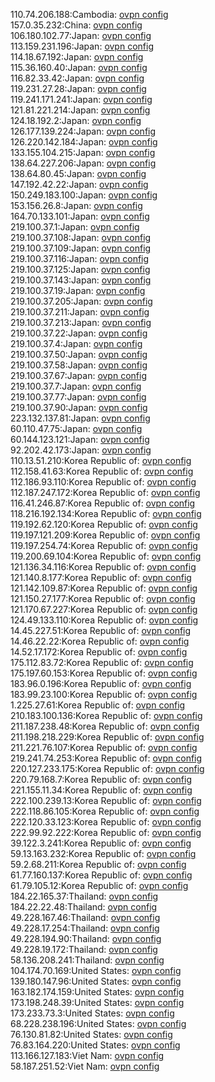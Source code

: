 110.74.206.188:Cambodia: [ovpn config](vpn/110_74_206_188.ovpn)  
157.0.35.232:China: [ovpn config](vpn/157_0_35_232.ovpn)  
106.180.102.77:Japan: [ovpn config](vpn/106_180_102_77.ovpn)  
113.159.231.196:Japan: [ovpn config](vpn/113_159_231_196.ovpn)  
114.18.67.192:Japan: [ovpn config](vpn/114_18_67_192.ovpn)  
115.36.160.40:Japan: [ovpn config](vpn/115_36_160_40.ovpn)  
116.82.33.42:Japan: [ovpn config](vpn/116_82_33_42.ovpn)  
119.231.27.28:Japan: [ovpn config](vpn/119_231_27_28.ovpn)  
119.241.171.241:Japan: [ovpn config](vpn/119_241_171_241.ovpn)  
121.81.221.214:Japan: [ovpn config](vpn/121_81_221_214.ovpn)  
124.18.192.2:Japan: [ovpn config](vpn/124_18_192_2.ovpn)  
126.177.139.224:Japan: [ovpn config](vpn/126_177_139_224.ovpn)  
126.220.142.184:Japan: [ovpn config](vpn/126_220_142_184.ovpn)  
133.155.104.215:Japan: [ovpn config](vpn/133_155_104_215.ovpn)  
138.64.227.206:Japan: [ovpn config](vpn/138_64_227_206.ovpn)  
138.64.80.45:Japan: [ovpn config](vpn/138_64_80_45.ovpn)  
147.192.42.22:Japan: [ovpn config](vpn/147_192_42_22.ovpn)  
150.249.183.100:Japan: [ovpn config](vpn/150_249_183_100.ovpn)  
153.156.26.8:Japan: [ovpn config](vpn/153_156_26_8.ovpn)  
164.70.133.101:Japan: [ovpn config](vpn/164_70_133_101.ovpn)  
219.100.37.1:Japan: [ovpn config](vpn/219_100_37_1.ovpn)  
219.100.37.108:Japan: [ovpn config](vpn/219_100_37_108.ovpn)  
219.100.37.109:Japan: [ovpn config](vpn/219_100_37_109.ovpn)  
219.100.37.116:Japan: [ovpn config](vpn/219_100_37_116.ovpn)  
219.100.37.125:Japan: [ovpn config](vpn/219_100_37_125.ovpn)  
219.100.37.143:Japan: [ovpn config](vpn/219_100_37_143.ovpn)  
219.100.37.19:Japan: [ovpn config](vpn/219_100_37_19.ovpn)  
219.100.37.205:Japan: [ovpn config](vpn/219_100_37_205.ovpn)  
219.100.37.211:Japan: [ovpn config](vpn/219_100_37_211.ovpn)  
219.100.37.213:Japan: [ovpn config](vpn/219_100_37_213.ovpn)  
219.100.37.22:Japan: [ovpn config](vpn/219_100_37_22.ovpn)  
219.100.37.4:Japan: [ovpn config](vpn/219_100_37_4.ovpn)  
219.100.37.50:Japan: [ovpn config](vpn/219_100_37_50.ovpn)  
219.100.37.58:Japan: [ovpn config](vpn/219_100_37_58.ovpn)  
219.100.37.67:Japan: [ovpn config](vpn/219_100_37_67.ovpn)  
219.100.37.7:Japan: [ovpn config](vpn/219_100_37_7.ovpn)  
219.100.37.77:Japan: [ovpn config](vpn/219_100_37_77.ovpn)  
219.100.37.90:Japan: [ovpn config](vpn/219_100_37_90.ovpn)  
223.132.137.81:Japan: [ovpn config](vpn/223_132_137_81.ovpn)  
60.110.47.75:Japan: [ovpn config](vpn/60_110_47_75.ovpn)  
60.144.123.121:Japan: [ovpn config](vpn/60_144_123_121.ovpn)  
92.202.42.173:Japan: [ovpn config](vpn/92_202_42_173.ovpn)  
110.13.51.210:Korea Republic of: [ovpn config](vpn/110_13_51_210.ovpn)  
112.158.41.63:Korea Republic of: [ovpn config](vpn/112_158_41_63.ovpn)  
112.186.93.110:Korea Republic of: [ovpn config](vpn/112_186_93_110.ovpn)  
112.187.247.172:Korea Republic of: [ovpn config](vpn/112_187_247_172.ovpn)  
116.41.246.87:Korea Republic of: [ovpn config](vpn/116_41_246_87.ovpn)  
118.216.192.134:Korea Republic of: [ovpn config](vpn/118_216_192_134.ovpn)  
119.192.62.120:Korea Republic of: [ovpn config](vpn/119_192_62_120.ovpn)  
119.197.121.209:Korea Republic of: [ovpn config](vpn/119_197_121_209.ovpn)  
119.197.254.74:Korea Republic of: [ovpn config](vpn/119_197_254_74.ovpn)  
119.200.69.104:Korea Republic of: [ovpn config](vpn/119_200_69_104.ovpn)  
121.136.34.116:Korea Republic of: [ovpn config](vpn/121_136_34_116.ovpn)  
121.140.8.177:Korea Republic of: [ovpn config](vpn/121_140_8_177.ovpn)  
121.142.109.87:Korea Republic of: [ovpn config](vpn/121_142_109_87.ovpn)  
121.150.27.177:Korea Republic of: [ovpn config](vpn/121_150_27_177.ovpn)  
121.170.67.227:Korea Republic of: [ovpn config](vpn/121_170_67_227.ovpn)  
124.49.133.110:Korea Republic of: [ovpn config](vpn/124_49_133_110.ovpn)  
14.45.227.51:Korea Republic of: [ovpn config](vpn/14_45_227_51.ovpn)  
14.46.22.22:Korea Republic of: [ovpn config](vpn/14_46_22_22.ovpn)  
14.52.17.172:Korea Republic of: [ovpn config](vpn/14_52_17_172.ovpn)  
175.112.83.72:Korea Republic of: [ovpn config](vpn/175_112_83_72.ovpn)  
175.197.60.153:Korea Republic of: [ovpn config](vpn/175_197_60_153.ovpn)  
183.96.0.196:Korea Republic of: [ovpn config](vpn/183_96_0_196.ovpn)  
183.99.23.100:Korea Republic of: [ovpn config](vpn/183_99_23_100.ovpn)  
1.225.27.61:Korea Republic of: [ovpn config](vpn/1_225_27_61.ovpn)  
210.183.100.136:Korea Republic of: [ovpn config](vpn/210_183_100_136.ovpn)  
211.187.238.48:Korea Republic of: [ovpn config](vpn/211_187_238_48.ovpn)  
211.198.218.229:Korea Republic of: [ovpn config](vpn/211_198_218_229.ovpn)  
211.221.76.107:Korea Republic of: [ovpn config](vpn/211_221_76_107.ovpn)  
219.241.74.253:Korea Republic of: [ovpn config](vpn/219_241_74_253.ovpn)  
220.127.233.175:Korea Republic of: [ovpn config](vpn/220_127_233_175.ovpn)  
220.79.168.7:Korea Republic of: [ovpn config](vpn/220_79_168_7.ovpn)  
221.155.11.34:Korea Republic of: [ovpn config](vpn/221_155_11_34.ovpn)  
222.100.239.13:Korea Republic of: [ovpn config](vpn/222_100_239_13.ovpn)  
222.118.86.105:Korea Republic of: [ovpn config](vpn/222_118_86_105.ovpn)  
222.120.33.123:Korea Republic of: [ovpn config](vpn/222_120_33_123.ovpn)  
222.99.92.222:Korea Republic of: [ovpn config](vpn/222_99_92_222.ovpn)  
39.122.3.241:Korea Republic of: [ovpn config](vpn/39_122_3_241.ovpn)  
59.13.163.232:Korea Republic of: [ovpn config](vpn/59_13_163_232.ovpn)  
59.2.68.211:Korea Republic of: [ovpn config](vpn/59_2_68_211.ovpn)  
61.77.160.137:Korea Republic of: [ovpn config](vpn/61_77_160_137.ovpn)  
61.79.105.12:Korea Republic of: [ovpn config](vpn/61_79_105_12.ovpn)  
184.22.165.37:Thailand: [ovpn config](vpn/184_22_165_37.ovpn)  
184.22.22.48:Thailand: [ovpn config](vpn/184_22_22_48.ovpn)  
49.228.167.46:Thailand: [ovpn config](vpn/49_228_167_46.ovpn)  
49.228.17.254:Thailand: [ovpn config](vpn/49_228_17_254.ovpn)  
49.228.194.90:Thailand: [ovpn config](vpn/49_228_194_90.ovpn)  
49.228.19.172:Thailand: [ovpn config](vpn/49_228_19_172.ovpn)  
58.136.208.241:Thailand: [ovpn config](vpn/58_136_208_241.ovpn)  
104.174.70.169:United States: [ovpn config](vpn/104_174_70_169.ovpn)  
139.180.147.96:United States: [ovpn config](vpn/139_180_147_96.ovpn)  
163.182.174.159:United States: [ovpn config](vpn/163_182_174_159.ovpn)  
173.198.248.39:United States: [ovpn config](vpn/173_198_248_39.ovpn)  
173.233.73.3:United States: [ovpn config](vpn/173_233_73_3.ovpn)  
68.228.238.196:United States: [ovpn config](vpn/68_228_238_196.ovpn)  
76.130.81.82:United States: [ovpn config](vpn/76_130_81_82.ovpn)  
76.83.164.220:United States: [ovpn config](vpn/76_83_164_220.ovpn)  
113.166.127.183:Viet Nam: [ovpn config](vpn/113_166_127_183.ovpn)  
58.187.251.52:Viet Nam: [ovpn config](vpn/58_187_251_52.ovpn)  
